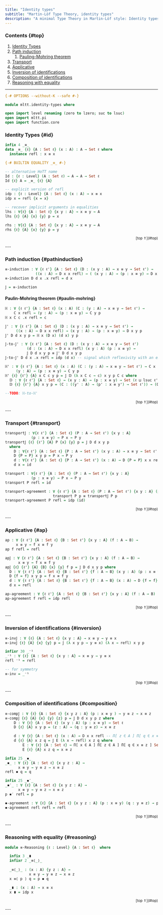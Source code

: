 ```yaml
---
title: "Identity types"
subtitle: "Martin-Löf Type Theory, identity types"
description: "A minimal Type Theory in Martin-Löf style: Identity types"
---
```


### Contents {#top}

1. [Identity Types](#id)
1. [Path induction](#pathinduction)
   1. [Pauling-Mohring theorem](#paulin-mohring)
1. [Transport](#transport)
1. [Applicative](#ap)
1. [Inversion of identifications](#inversion)
1. [Composition of identifications](#composition)
1. [Reasoning with equality](#reasoning)

--------------------------------------------------------------------------------


```agda
{-# OPTIONS --without-K --safe #-}

module mltt.identity-types where

open import level renaming (zero to lzero; suc to lsuc)
open import mltt.pi
open import function.core
```

### Identity Types {#id}

```agda
infix 4 _≡_  
data _≡_ {ℓ} {A : Set ℓ} (x : A) : A → Set ℓ where
  instance refl : x ≡ x

{-# BUILTIN EQUALITY _≡_ #-}

-- alternative HoTT name
Id : {ℓ : Level} (A : Set ℓ) → A → A → Set ℓ
Id {ℓ} A = _≡_ {ℓ} {A}

-- explicit version of refl
idp : {ℓ : Level} {A : Set ℓ} (x : A) → x ≡ x
idp x = refl {x = x}

-- recover implicit arguments in equalities
lhs : ∀{ℓ} {A : Set ℓ} {x y : A} → x ≡ y → A
lhs {ℓ} {A} {x} {y} p = x

rhs : ∀{ℓ} {A : Set ℓ} {x y : A} → x ≡ y → A
rhs {ℓ} {A} {x} {y} p = y
```

<p style="font-size: smaller; text-align: right">[top ⇑](#top)</p>
---

### Path induction {#pathinduction}

```agda
≡-induction : ∀ {ℓ ℓ'} {A : Set ℓ} (D : (x y : A) → x ≡ y → Set ℓ') →
              ((x : A) → D x x refl) → ( (x y : A) → (p : x ≡ y) → D x y p )
≡-induction D d x .x refl = d x

𝕁 = ≡-induction
```

#### Paulin-Mohring theorem {#paulin-mohring}
```agda
ℍ : ∀ {ℓ ℓ'} {A : Set ℓ} (x : A) (C : (y : A) → x ≡ y → Set ℓ') → 
    C x refl → (y : A) → (p : x ≡ y) → C y p
ℍ x C c .x refl = c

𝕁' : ∀ {ℓ ℓ'} {A : Set ℓ} (D : (x y : A) → x ≡ y → Set ℓ') → 
     ((x : A) → D x x refl) → (x y : A) → (p : x ≡ y) → D x y p
𝕁' D d x y p = ℍ x (D x) (d x) y p

𝕁-to-𝕁' : ∀ {ℓ ℓ'} {A : Set ℓ} (D : (x y : A) → x ≡ y → Set ℓ')  
          (d : (x : A) → D x x refl) (x y : A) (p : x ≡ y) →
          𝕁 D d x y p ≡ 𝕁' D d x y p
𝕁-to-𝕁' D d x .x refl = idp (d x) -- signal which reflexivity with an explicit term

ℍ' : ∀ {ℓ ℓ'} {A : Set ℓ} (x : A) (C : (y : A) → x ≡ y → Set ℓ') → C x refl →
     (y : A) → (p : x ≡ y) → C y p
ℍ' {ℓ} {ℓ'} {A} x C c y p = 𝕁 𝔻 (λ x C c → c) x y p C c where 
  𝔻 : ∀ {ℓ ℓ'} {A : Set ℓ} → (x y : A) → (p : x ≡ y) → Set (ℓ ⊔ lsuc ℓ')
  𝔻 {ℓ} {ℓ'} {A} x y p = (C : ((y' : A) → (p' : x ≡ y') → Set ℓ')) → (C x refl → C y p)

--TODO: ℍ-to-ℍ'
```

<p style="font-size: smaller; text-align: right">[top ⇑](#top)</p>
---

### Transport {#transport}

```agda
transport𝕁 : ∀{ℓ ℓ'} {A : Set ℓ} (P : A → Set ℓ') {x y : A}
            (p : x ≡ y) → P x → P y
transport𝕁 {ℓ} {ℓ'} {A} P {x} {y} p = 𝕁 D d x y p 
  where
    D : ∀{ℓ ℓ'} {A : Set ℓ} {P : A → Set ℓ'} (x y : A) → x ≡ y → Set ℓ'
    D {P = P} x y p = P x → P y
    d : ∀{ℓ ℓ'} {A : Set ℓ} {P : A → Set ℓ'} (x : A) → D {P = P} x x refl
    d x = id

transport : ∀{ℓ ℓ'} {A : Set ℓ} (P : A → Set ℓ') {x y : A}
            (p : x ≡ y) → P x → P y
transport P refl = id

transport-agreement : ∀ {ℓ ℓ'} {A : Set ℓ} (P : A → Set ℓ') {x y : A} (p : x ≡ y) →
                      transport P p ≡ transport𝕁 P p
transport-agreement P refl = idp (id)
```

<p style="font-size: smaller; text-align: right">[top ⇑](#top)</p>
---

### Applicative {#ap}

```agda
ap : ∀ {ℓ ℓ'} {A : Set ℓ} {B : Set ℓ'} {x y : A} (f : A → B) → 
     x ≡ y → f x ≡ f y
ap f refl = refl

ap𝕁 : ∀ {ℓ ℓ'} {A : Set ℓ} {B : Set ℓ'} {x y : A} (f : A → B) →
      x ≡ y → f x ≡ f y
ap𝕁 {ℓ} {ℓ'} {A} {B} {x} {y} f p = 𝕁 D d x y p where
  D : ∀ {ℓ ℓ'} {A : Set ℓ} {B : Set ℓ'} {f : A → B} (x y : A) (p : x ≡ y) → Set ℓ'
  D {f = f} x y p = f x ≡ f y
  d : ∀ {ℓ ℓ'} {A : Set ℓ} {B : Set ℓ'} {f : A → B} (x : A) → D {f = f} x x refl
  d x = refl

ap-agreement : ∀ {ℓ ℓ'} {A : Set ℓ} {B : Set ℓ'} {x y : A} (f : A → B) (p : x ≡ y) → ap f p ≡ ap𝕁 f p
ap-agreement f refl = idp refl
```

<p style="font-size: smaller; text-align: right">[top ⇑](#top)</p>
---

### Inversion of identifications {#inversion}

```agda
≡-inv𝕁 : ∀ {ℓ} {A : Set ℓ} {x y : A} → x ≡ y → y ≡ x
≡-inv𝕁 {ℓ} {A} {x} {y} p = 𝕁 (λ x y p → y ≡ x) (λ x → refl) x y p

infixr 30 _⁻¹
_⁻¹ : ∀ {ℓ} {A : Set ℓ} {x y : A} → x ≡ y → y ≡ x
refl ⁻¹ = refl

-- for symmetry
≡-inv = _⁻¹
```

<p style="font-size: smaller; text-align: right">[top ⇑](#top)</p>
---

### Composition of identifications {#composition}

```agda
≡-comp𝕁 : ∀ {ℓ} {A : Set ℓ} {x y z : A} (p : x ≡ y ) → y ≡ z → x ≡ z
≡-comp𝕁 {ℓ} {A} {x} {y} {z} p = 𝕁 D d x y p z where 
    D : ∀ {ℓ} {A : Set ℓ} (x y : A) (p : x ≡ y) → Set ℓ
    D {ℓ} {A} x y p = (z : A) → (q : y ≡ z) → x ≡ z

    d : ∀ {ℓ} {A : Set ℓ} (x : A) → D x x refl -- Π[ z ∈ A ] Π[ q ∈ x ≡ z ] (x ≡ z)
    d {ℓ} {A} x z q = 𝕁 E (λ x → refl) x z q where
        E : ∀ {ℓ} {A : Set ℓ} → Π[ x ∈ A ] Π[ z ∈ A ] Π[ q ∈ x ≡ z ] Set ℓ
        E {ℓ} {A} x z q = x ≡ z

infix 25 _◾_
_◾_ : ∀ {ℓ} {A : Set ℓ} {x y z : A} →
      x ≡ y → y ≡ z → x ≡ z
refl ◾ q = q

infix 25 _◾′_
_◾′_ : ∀ {ℓ} {A : Set ℓ} {x y z : A} →
      x ≡ y → y ≡ z → x ≡ z
p ◾′ refl = p

◾-agreement : ∀ {ℓ} {A : Set ℓ} {x y z : A} (p : x ≡ y) (q : y ≡ z) → p ◾ q ≡ p ◾′ q
◾-agreement refl refl = refl
```

<p style="font-size: smaller; text-align: right">[top ⇑](#top)</p>
---

### Reasoning with equality {#reasoning}

```agda
module ≡-Reasoning {ℓ : Level} {A : Set ℓ}  where

  infix 3 _∎
  infixr 2 _≡⟨_⟩_
  
  _≡⟨_⟩_ : (x : A) {y z : A} →
           x ≡ y → y ≡ z → x ≡ z
  x ≡⟨ p ⟩ q = p ◾ q

  _∎ : (x : A) → x ≡ x
  x ∎ = idp x
```

<p style="font-size: smaller; text-align: right">[top ⇑](#top)</p>
---
